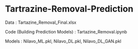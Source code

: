 # Tartrazine-Removal-Prediction

Data : Tartazine_Removal_Final.xlsx

Code (Building Prediction Models) : Tartazine_Removal.ipynb

Models : Nilavo_ML.pkl, Nilavo_DL.pkl, Nilavo_DL_GAN.pkl
